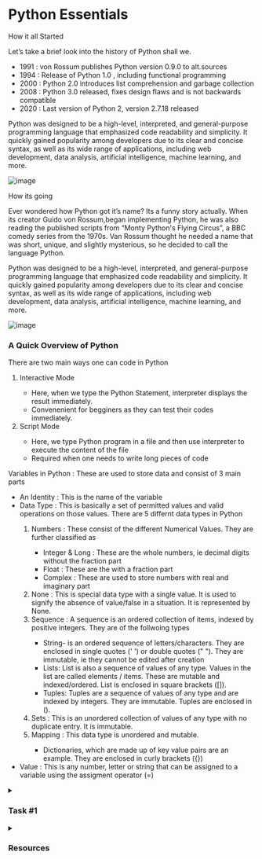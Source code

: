 # Python Essentials

How it all Started

Let’s take a brief look into the history of Python shall we. 
        <ul>
            <li>1991 : von Rossum publishes Python version 0.9.0 to alt.sources</li>
            <li>1994 : Release of Python 1.0 , including functional programming</li>
            <li>2000 : Python 2.0 introduces list comprehension and garbage collection</li>
            <li>2008 : Python 3.0 released, fixes design flaws and is not backwards compatible
            <li>2020 : Last version of Python 2, version 2.7.18 released</li>
        </ul> 
        Python was designed to be a high-level, interpreted, and general-purpose programming language that emphasized code readability and simplicity. It quickly gained popularity among developers due to its clear and concise syntax, as well as its wide range of applications, including web development, data analysis, artificial intelligence, machine learning, and more.

![image](https://user-images.githubusercontent.com/112563080/226270888-745ffc81-ecc1-4286-bac1-8d10f97321ad.png)

How its going

Ever wondered how Python got it’s name? Its a funny story actually. When its creator Guido von Rossum,began implementing Python, he was also reading the published scripts from “Monty Python's Flying Circus”, a BBC comedy series from the 1970s. Van Rossum thought he needed a name that was short, unique, and slightly mysterious, so he decided to call the language Python.

Python was designed to be a high-level, interpreted, and general-purpose programming language that emphasized code readability and simplicity. It quickly gained popularity among developers due to its clear and concise syntax, as well as its wide range of applications, including web development, data analysis, artificial intelligence, machine learning, and more.

![image](https://user-images.githubusercontent.com/112563080/226271186-ccd330cc-d649-4ffe-b35d-4faf9562a090.png)

### A Quick Overview of Python

There are two main ways one can code in Python
        <ol>
        <li>Interactive Mode </li> 
                <ul>
                        <li>Here, when we type the Python Statement, interpreter displays the result immediately.</li>
                        <li>Convenenient for begginers as they can test their codes immediately.</li>
                </ul>
        <li>Script Mode</li>
        <ul>
                        <li>Here, we type Python program in a file and then use interpreter to execute the content of the file </li>
                        <li>Required when one needs to write long pieces of code</li>
        </ul>
        </ol>
 
 Variables in Python : These are used to store data and consist of 3 main parts
        <ul>
        <li>An Identity :  This is the name of the variable</li> 
        <li>Data Type : This is basically a set of permitted values and valid operations on those values.
                        There are 5 differnt data types in Python</li>
            <ol>
                 <li>Numbers : These consist of the different Numerical Values. They are further classified as</li>
                 <ul>
                        <li>Integer & Long : These are the whole numbers, ie decimal digits without the fraction part</li>
                        <li>Float : These are the with a fraction part</li>
                        <li>Complex : These are used to store numbers with real and imaginary part</li>
                 </ul>
                 <li>None : This is special data type with a single value. It is used to signify the absence of value/false in a situation. It is represented by None.</li>
                 <li>Sequence : A sequence is an ordered collection of items, indexed by positive integers. They are of the follwoing types</li>
                 <ul>
                        <li>String- is an ordered sequence of letters/characters. They are enclosed in single quotes (' ') or double quotes (" "). They are immutable, ie they cannot be edited after creation</li>
                        <li>Lists: List is also a sequence of values of any type. Values in the list are called elements / items. These are mutable and indexed/ordered. List is enclosed in square brackets ([]).</li> 
                        <li>Tuples: Tuples are a sequence of values of any type and are indexed by integers. They are immutable. Tuples are enclosed in ().</li>
                 </ul>
                 <li>Sets : This is an unordered collection of values of any type with no duplicate entry. It is immutable.</li>
                 <li>Mapping : This data type is unordered and mutable.</li>
                 <ul>
                 <li>Dictionaries, which are made up of key value pairs are an example. They are enclosed in curly brackets ({})</li>
                 </ul> 
            </ol>
            <li>Value :  This is any number, letter or string that can be assigned to a variable using the assigment operator (=)</li> 
        </ul>
 
       




<details>
    <summary> <h3>Task #1</h3> </summary>
    <ol>
        <li><a href="https://youtu.be/pdy3nh1tn6I?t=41" title="Easy Project in Python">Email Sender</a></li>
        <li><a href="https://youtu.be/pdy3nh1tn6I?t=875" title="Easy Project in Python">Basic Calculator</a></li>
        <li><a href="https://youtu.be/pdy3nh1tn6I?t=4911" title="Easy Project in Python">Random NUmber Generator</a></li>
        <li><a href="https://youtu.be/pdy3nh1tn6I?t=5927" title="Easy Project in Python">Site Connectivity Checker</a></li>
        <li><a href="https://youtu.be/pdy3nh1tn6I?t=10654" title="Easy Project in Python">Graph Plotter</a></li>
    </ol>
</details>

<details>
    <summary> <h3>Resources</h3> </summary>
    <br>
    <ul>
        <li> <a href="https://www.python.org/about/gettingstarted/" title="The best start for a beginner to Python">Official Site</a> </li>
        <li> Free Code Camp Links </li>
          <ul>
              <li> <a href="https://www.youtube.com/watch?v=8124kv-632k" title="Python Tutorial for Beginners">Video</a> </li>
              <li> <a href="https://www.freecodecamp.org/news/learning-python-from-zero-to-hero-120ea540b567/" title="Python Course for Beginners">Blog</a> </li>
          </ul>
        <li> <a href="https://youtube.com/playlist?list=PL-osiE80TeTt2d9bfVyTiXJA-UTHn6WwU" title="A comprehencive playlisst to begin in Python">Playlist</a> </li>
        <li> Online Code Editor Links </li>
          <ul>
              <li> <a href="https://www.w3schools.com/python/default.asp" title="Python Course for Beginners">W3Schools</a> </li>
              <li> <a href="https://www.programiz.com/python-programming" title="Python Course for Beginners">Programmiz</a> </li>
              <li> <a href="https://www.sololearn.com/learn/courses/python-introduction" title="Python Course for Beginners">Sololearn</a> </li>
          </ul>
        <li> Online Course Links </li>
          <ul>
              <li> <a href="https://rb.gy/unmfe0" title="Python Course for Beginners">dataCamp</a> </li>
              <li> <a href="https://www.udemy.com/topic/python/free/" title="Python Course for Beginners">Udemy</a> </li>
              <li> <a href="https://www.edx.org/course/cs50s-introduction-to-programming-with-python" title="Python Course for Beginners">CS50</a> </li>
              <li> <a href="https://rb.gy/p2ssjn" title="Python Course for Beginners">Coursera</a> </li>
          </ul>
    </ul>
</details>
